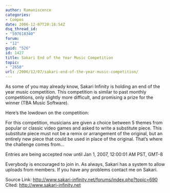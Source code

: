 ```yaml
---
author: Ramaniscence
categories:
- Compos
date: 2006-12-07T20:18:54Z
dsq_thread_id:
- "597618340"
forum:
- "12"
guid: "526"
id: 1427
title: Sakari End of the Year Music Competition
topic:
- "2650"
url: /2006/12/07/sakari-end-of-the-year-music-competition/
---
```


As some of you may already know, Sakari Infinity is holding an end of the year music competition. This competition is similar to past monthly competitions, only slightly more difficult, and promising a prize for the winner (TBA Music Software).<a onclick="return top.js.OpenExtLink(window,event,this)" href="http://www.sakari-infinity.net/forums/index.php?topic=690" target="_blank"></a>
  
Here&#8217;s the lowdown on the competition:

For this competition, musicians are given a choice between 5 themes from popular or classic video games and asked to write a substitute piece. This substitute piece must not be a remix or arrangement of the original, but an entirely new piece that could be used in place of the original. That&#8217;s where the challenge comes from&#8230;

Entries are being accepted now until Jan 1, 2007, 12:00:01 AM <span class="storytext">PST, GMT-8</p> 

<p>
  </span>Everybody is encouraged to join in. As always, Sakari has a system to allow uploads from members. If you have any problems contact me on Sakari.
</p>

<p>
  Source Link: <a href="http://www.sakari-infinity.net/forums/index.php?topic=690" target="_blank" onclick="return top.js.OpenExtLink(window,event,this)">http://www.sakari-infinity.net/forums/index.php?topic=690</a><br />Cited: <a href="http://www.sakari-infinity.net" target="_self">http://www.sakari-infinity.net</a>
</p>
